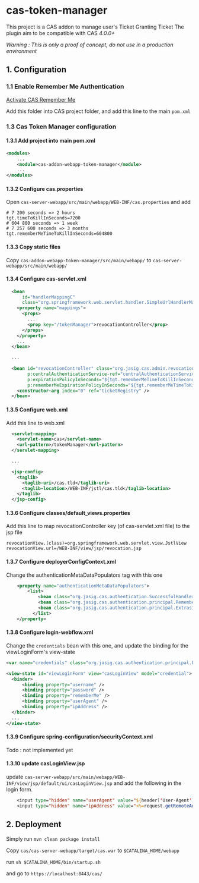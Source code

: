 # cas-token-manager

This project is a CAS addon to manage user's Ticket Granting Ticket
The plugin aim to be compatible with CAS _4.0.0+_

_Warning : This is only a proof of concept, do not use in a production environment_

## 1. Configuration

### 1.1 Enable Remember Me Authentication

[Activate CAS Remember Me](https://jasig.github.io/cas/4.0.0/installation/Configuring-Authentication-Components.html#long-term-authentication)

Add this folder into CAS project folder, and add this line to the main `pom.xml`

### 1.3 Cas Token Manager configuration

#### 1.3.1 Add project into main pom.xml

```xml
<modules>
	...
	<module>cas-addon-webapp-token-manager</module>
	...
</modules>
```

#### 1.3.2 Configure cas.properties

Open `cas-server-webapp/src/main/webapp/WEB-INF/cas.properties` and add 

```
# 7 200 seconds => 2 hours
tgt.timeToKillInSeconds=7200
# 604 800 seconds => 1 week
# 7 257 600 seconds => 3 months
tgt.rememberMeTimeToKillInSeconds=604800
```

#### 1.3.3 Copy static files

Copy `cas-addon-webapp-token-manager/src/main/webapp/` to `cas-server-webapp/src/main/webapp/`

#### 1.3.4 Configure cas-servlet.xml

```xml
  <bean
      id="handlerMappingC"
      class="org.springframework.web.servlet.handler.SimpleUrlHandlerMapping">
    <property name="mappings">
      <props>
        ...
        <prop key="/tokenManager">revocationController</prop>
      </props>
    </property>
    ...
  </bean>

  ...
  
  <bean id="revocationController" class="org.jasig.cas.admin.revocation.UserRevocationController"
        p:centralAuthenticationService-ref="centralAuthenticationService"
        p:expirationPolicyInSeconds="${tgt.rememberMeTimeToKillInSeconds}"
        p:rememberMeExpirationPolicyInSeconds="${tgt.rememberMeTimeToKillInSeconds}">
    <constructor-arg index="0" ref="ticketRegistry" />
  </bean>

```

#### 1.3.5 Configure web.xml

Add this line to web.xml

```xml
  <servlet-mapping>
    <servlet-name>cas</servlet-name>
    <url-pattern>/tokenManager</url-pattern>
  </servlet-mapping>

  ...

  <jsp-config>
    <taglib>
      <taglib-uri>/cas.tld</taglib-uri>
      <taglib-location>/WEB-INF/jstl/cas.tld</taglib-location>
    </taglib>
  </jsp-config>
```

#### 1.3.6 Configure classes/default_views.properties

Add this line to map revocationController key (of cas-servlet.xml file) to the jsp file

```
revocationView.(class)=org.springframework.web.servlet.view.JstlView
revocationView.url=/WEB-INF/view/jsp/revocation.jsp
```

#### 1.3.7 Configure deployerConfigContext.xml

Change the authenticationMetaDataPopulators tag with this one

```xml
    <property name="authenticationMetaDataPopulators">
        <list>
            <bean class="org.jasig.cas.authentication.SuccessfulHandlerMetaDataPopulator" />
            <bean class="org.jasig.cas.authentication.principal.RememberMeAuthenticationMetaDataPopulator" />
            <bean class="org.jasig.cas.authentication.principal.ExtrasInfosAuthenticationMetaDataPopulator" />
          </list>
    </property>
```

#### 1.3.8 Configure login-webflow.xml

Change the `credentials` bean with this one, and update the binding for the viewLoginForm's view-state

```xml
<var name="credentials" class="org.jasig.cas.authentication.principal.ExtrasInfosRememberMeUsernamePasswordCredential" />

<view-state id="viewLoginForm" view="casLoginView" model="credential">
  <binder>
      <binding property="username" />
      <binding property="password" />
      <binding property="rememberMe" />
      <binding property="userAgent" />
      <binding property="ipAddress" />
  </binder>
  ...
</view-state>

```

#### 1.3.9 Configure spring-configuration/securityContext.xml

Todo : not implemented yet

#### 1.3.10 update casLoginView.jsp

update `cas-server-webapp/src/main/webapp/WEB-INF/view/jsp/default/ui/casLoginView.jsp` and add the following in the login form.

```jsp
    <input type="hidden" name="userAgent" value="${header['User-Agent']}"/>
    <input type="hidden" name="ipAddress" value="<%=request.getRemoteAddr()%>"/>
```

## 2. Deployment

Simply run `mvn clean package install`

Copy `cas/cas-server-webapp/target/cas.war` to `$CATALINA_HOME/webapp`

run `sh $CATALINA_HOME/bin/startup.sh`

and go to `https://localhost:8443/cas/`